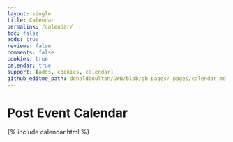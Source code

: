 ```yaml
---
layout: single
title: Calendar
permalink: /calendar/
toc: false
adds: true
reviews: false
comments: false
cookies: true
calendar: true
support: [adds, cookies, calendar]
github_editme_path: donaldboulton/DWB/blob/gh-pages/_pages/calendar.md
---
```


# Post Event Calendar

<!--
{% for event in page.events %}
{{page.title}} {{page.event_date}}<br/>
{% endfor %}
-->

{% include calendar.html %}
